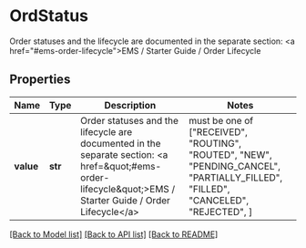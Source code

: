 # OrdStatus

Order statuses and the lifecycle are documented in the separate section: <a href=\"#ems-order-lifecycle\">EMS / Starter Guide / Order Lifecycle</a> 

## Properties
Name | Type | Description | Notes
------------ | ------------- | ------------- | -------------
**value** | **str** | Order statuses and the lifecycle are documented in the separate section: &lt;a href&#x3D;\&quot;#ems-order-lifecycle\&quot;&gt;EMS / Starter Guide / Order Lifecycle&lt;/a&gt;  |  must be one of ["RECEIVED", "ROUTING", "ROUTED", "NEW", "PENDING_CANCEL", "PARTIALLY_FILLED", "FILLED", "CANCELED", "REJECTED", ]

[[Back to Model list]](../README.md#documentation-for-models) [[Back to API list]](../README.md#documentation-for-api-endpoints) [[Back to README]](../README.md)


